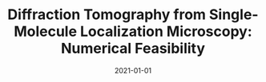 ---
title: "Diffraction Tomography from Single-Molecule Localization Microscopy: Numerical Feasibility"
collection: publications
permalink: /publication/2021-01-01-Diffraction-Tomography-from-Single-Molecule-Localization-Microscopy-Numerical-Feasibility
category: 'proceeding'
date: 2021-01-01
venue: 'Proceedings of the Eighteenth IEEE International Symposium on Biomedical Imaging (ISBI&#39;21)'
citation: ' Pham T.-a.,  E. Soubies,  F. Soulez,  M. Unser, &quot;Diffraction Tomography from Single-Molecule Localization Microscopy: Numerical Feasibility.&quot; <i>Proceedings of the Eighteenth IEEE International Symposium on Biomedical Imaging (ISBI&amp;#39;21)</i>, 854--857, April 13-16, 2021. <b>Best student paper award</b>'
---
